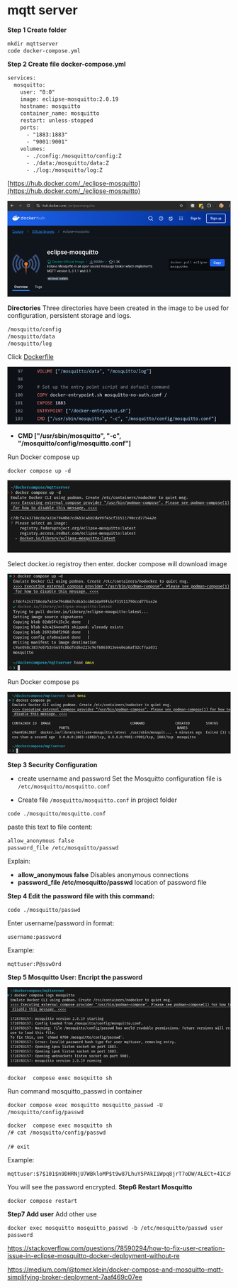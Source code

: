# mqtt server 

**Step 1 Create folder**
``` 
mkdir mqttserver
code docker-compose.yml
```

**Step 2 Create file docker-compose.yml**
```
services:
  mosquitto:
    user: "0:0"
    image: eclipse-mosquitto:2.0.19
    hostname: mosquitto
    container_name: mosquitto
    restart: unless-stopped
    ports:
      - "1883:1883"
      - "9001:9001"
    volumes:
      - ./config:/mosquitto/config:Z
      - ./data:/mosquitto/data:Z
      - ./log:/mosquitto/log:Z
```

[https://hub.docker.com/_/eclipse-mosquitto](https://hub.docker.com/_/eclipse-mosquitto)

![](../assets/images/mqtt_images.png)

**Directories**
Three directories have been created in the image to be used for configuration, persistent storage and logs.
```
/mosquitto/config
/mosquitto/data
/mosquitto/log
```

Click [Dockerfile](https://github.com/eclipse/mosquitto/blob/e96ddfc6e58f7087b9fa57a717d7f56d2c00f9fe/docker/2.0-openssl/Dockerfile)


![](../assets/images/mqtt_dockerfile.png)

- **CMD ["/usr/sbin/mosquitto", "-c", "/mosquitto/config/mosquitto.conf"]**


Run Docker compose up 
```
docker compose up -d
```
![](../assets/images/mqtt_dockercompose_up.png)

Select docker.io registroy then enter. docker compose will download image

![](../assets/images/mqtt_dockercomposeup_done.png)

Run Docker compose ps

![](../assets/images/mqtt_dockercompose_ps.png)

**Step 3 Security Configuration**
- create username and password
Set the Mosquitto configuration file is ```/etc/mosquitto/mosquitto.conf```

- Create file ```/mosquitto/mosquitto.conf``` in project folder

```
code ./mosquitto/mosquitto.conf
```

paste this text to file content:
```
allow_anonymous false
password_file /etc/mosquitto/passwd
```

Explain:
- **allow_anonymous false**  Disables anonymous connections
- **password_file  /etc/mosquitto/passwd** location of password file

**Step 4 Edit the password file with this command:**
```
code ./mosquitto/passwd
```

Enter username/password in format:
```
username:password
```
Example:
```
mqttuser:P@ssw0rd
```

**Step 5 Mosquitto User: Encript the password** 

![](../assets/images/mqtt_invalid_password.png)

```
docker  compose exec mosquitto sh
```

Run command mosquitto_passwd in container
```
docker compose exec mosquitto mosquitto_passwd -U /mosquitto/config/passwd
```

```
docker  compose exec mosquitto sh
/# cat /mosquitto/config/passwd

/# exit
```
Example:
```
mqttuser:$7$101$n9DHRNjU7WBkloMP$t9w87LhuY5PAkIiWpq8jrT7oDW/ALECt+4ICzRjn/G9TAaFqeBt2f2WDC8HGJCgOQ1zEBK/ERxjWWRElnp9Dlw==
```
You will see the password encrypted.
**Step6 Restart Mosquitto**
```
docker compose restart
```

**Step7 Add user**
Add other use
```
docker exec mosquitto mosquitto_passwd -b /etc/mosquitto/passwd user password
```

https://stackoverflow.com/questions/78590294/how-to-fix-user-creation-issue-in-eclipse-mosquitto-docker-deployment-without-re

https://medium.com/@tomer.klein/docker-compose-and-mosquitto-mqtt-simplifying-broker-deployment-7aaf469c07ee